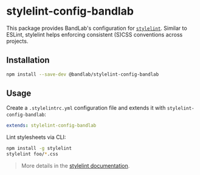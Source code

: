 # stylelint-config-bandlab

This package provides BandLab's configuration for [`stylelint`](https://github.com/stylelint/stylelint). Similar to ESLint, stylelint helps enforcing consistent (S)CSS conventions across projects.

## Installation

```sh
npm install --save-dev @bandlab/stylelint-config-bandlab
```

## Usage

Create a `.stylelintrc.yml` configuration file and extends it with `stylelint-config-bandlab`:

```yml
extends: stylelint-config-bandlab
```

Lint stylesheets via CLI:

```sh
npm install -g stylelint
stylelint foo/*.css
```

> More details in the [stylelint documentation](https://github.com/stylelint/stylelint#getting-started).
